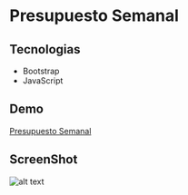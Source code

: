 # Presupuesto Semanal

## Tecnologias
* Bootstrap
* JavaScript

## Demo
[Presupuesto Semanal](https://unruffled-tesla-67e4e4.netlify.app/)

## ScreenShot
![alt text](https://github.com/navidev0/administracionDePresupuesto/blob/master/assset/screenshot.png)
